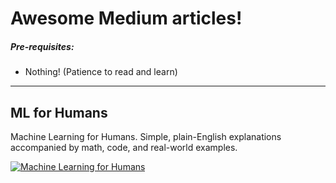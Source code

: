 # Awesome Medium articles!

##### Pre-requisites:

* Nothing! (Patience to read and learn)

----


## ML for Humans

Machine Learning for Humans. Simple, plain-English explanations accompanied by math, code, and real-world examples.

[![Machine Learning for Humans](https://cdn-images-1.medium.com/max/1043/1*Vkf6A8Mb0wBoL3Fw1u0paA.jpeg)](https://medium.com/machine-learning-for-humans/why-machine-learning-matters-6164faf1df12 "Why Machine Learning matters")


